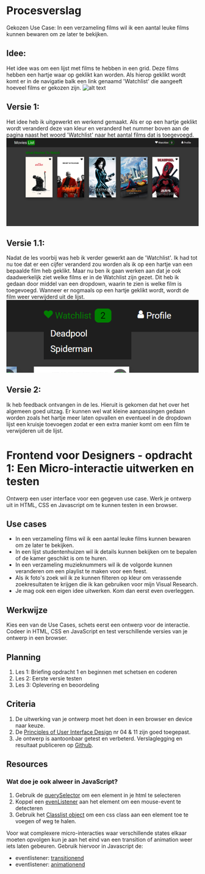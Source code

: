 # Procesverslag

Gekozen Use Case: In een verzameling films wil ik een aantal leuke films kunnen bewaren om ze later te bekijken.

## Idee:
Het idee was om een lijst met films te hebben in een grid. Deze films hebben een hartje waar op geklikt kan worden. Als hierop geklikt wordt komt er in de navigatie balk een link genaamd 'Watchlist' die aangeeft hoeveel films er gekozen zijn.
![alt text](https://github.com/hulsts002/frontend-voor-designers-1920/blob/master/opdracht1/img/Readme/Schets.png "Schets")

## Versie 1:
Het idee heb ik uitgewerkt en werkend gemaakt. Als er op een hartje geklikt wordt veranderd deze van kleur en veranderd het nummer boven aan de pagina naast het woord 'Watchlist' naar het aantal films dat is toegevoegd.
![alt text](https://github.com/hulsts002/frontend-voor-designers-1920/blob/master/opdracht1/img/Readme/Versie1.png "Versie 1")

## Versie 1.1:
Nadat de les voorbij was heb ik verder gewerkt aan de 'Watchlist'. Ik had tot nu toe dat er een cijfer veranderd zou worden als ik op een hartje van een bepaalde film heb geklikt. Maar nu ben ik gaan werken aan dat je ook daadwerkelijk ziet welke films er in de Watchlist zijn gezet.
Dit heb ik gedaan door middel van een dropdown, waarin te zien is welke film is toegevoegd. Wanneer er nogmaals op een hartje geklikt wordt, wordt de film weer verwijderd uit de lijst.
![alt text](https://github.com/hulsts002/frontend-voor-designers-1920/blob/master/opdracht1/img/Readme/Versie1.1.png "Versie 1.1")

## Versie 2:
Ik heb feedback ontvangen in de les. Hieruit is gekomen dat het over het algemeen goed uitzag. Er kunnen wel wat kleine aanpassingen gedaan worden zoals het hartje meer laten opvallen en eventueel in de dropdown lijst een kruisje toevoegen zodat er een extra manier komt om een film te verwijderen uit de lijst.




# Frontend voor Designers - opdracht 1: Een Micro-interactie uitwerken en testen

Ontwerp een user interface voor een gegeven use case. Werk je ontwerp uit in HTML, CSS en Javascript om te kunnen testen in een browser.

## Use cases
- In een verzameling films wil ik een aantal leuke films kunnen bewaren om ze later te bekijken.
- In een lijst studentenhuizen wil ik details kunnen bekijken om te bepalen of de kamer geschikt is om te huren.
- In een verzameling muzieknummers wil ik de volgorde kunnen veranderen om een playlist te maken voor een feest.
- Als ik foto's zoek wil ik ze kunnen filteren op kleur om verassende zoekresultaten te krijgen die ik kan gebruiken voor mijn Visual Research.
- Je mag ook een eigen idee uitwerken. Kom dan eerst even overleggen.

## Werkwijze
Kies een van de Use Cases, schets eerst een ontwerp voor de interactie. Codeer in HTML, CSS en JavaScript en test verschillende versies van je ontwerp in een browser.

## Planning
1. Les 1: Briefing opdracht 1 en beginnen met schetsen en coderen
2. Les 2: Eerste versie testen
2. Les 3: Oplevering en beoordeling


## Criteria
1. De uitwerking van je ontwerp moet het doen in een browser en device naar keuze.
2. De [Principles of User Interface Design](http://bokardo.com/principles-of-user-interface-design/) nr 04 & 11 zijn goed toegepast.
3. Je ontwerp is aantoonbaar getest en verbeterd. Verslaglegging en resultaat publiceren op [Github](https://github.com).

## Resources

### Wat doe je ook alweer in JavaScript?
1. Gebruik de [querySelector](https://developer.mozilla.org/en-US/docs/Web/API/Document/querySelector) om een element in je html te selecteren
2. Koppel een [evenListener](https://developer.mozilla.org/en-US/docs/Web/API/Element/click_event) aan het element om een mouse-event te detecteren
3. Gebruik het [Classlist object](https://developer.mozilla.org/en-US/docs/Web/API/Element/classList) om een css class aan een element toe te voegen of weg te halen.

Voor wat complexere micro-interacties waar verschillende states elkaar moeten opvolgen kun je aan het eind van een transition of animation weer iets laten gebeuren. Gebruik hiervoor in Javascript de:

- eventlistener: [transitionend](https://developer.mozilla.org/en-US/docs/Web/API/HTMLElement/transitionend_event)
- eventlistener: [animationend](https://developer.mozilla.org/en-US/docs/Web/API/HTMLElement/animationend_event)
